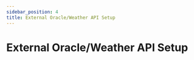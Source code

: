 ```yaml
---
sidebar_position: 4
title: External Oracle/Weather API Setup
---
```


# External Oracle/Weather API Setup
